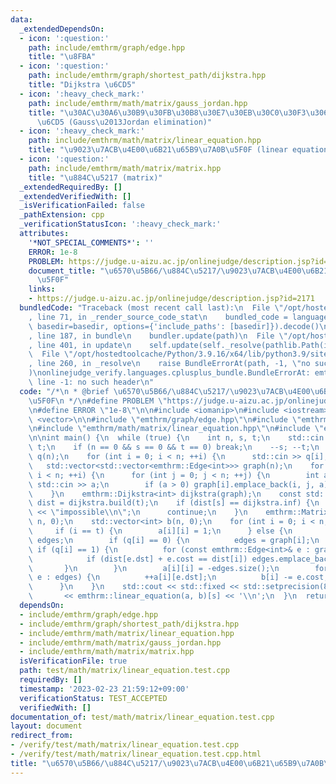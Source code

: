 ```yaml
---
data:
  _extendedDependsOn:
  - icon: ':question:'
    path: include/emthrm/graph/edge.hpp
    title: "\u8FBA"
  - icon: ':question:'
    path: include/emthrm/graph/shortest_path/dijkstra.hpp
    title: "Dijkstra \u6CD5"
  - icon: ':heavy_check_mark:'
    path: include/emthrm/math/matrix/gauss_jordan.hpp
    title: "\u30AC\u30A6\u30B9\u30FB\u30B8\u30E7\u30EB\u30C0\u30F3\u306E\u6D88\u53BB\
      \u6CD5 (Gauss\u2013Jordan elimination)"
  - icon: ':heavy_check_mark:'
    path: include/emthrm/math/matrix/linear_equation.hpp
    title: "\u9023\u7ACB\u4E00\u6B21\u65B9\u7A0B\u5F0F (linear equation)"
  - icon: ':question:'
    path: include/emthrm/math/matrix/matrix.hpp
    title: "\u884C\u5217 (matrix)"
  _extendedRequiredBy: []
  _extendedVerifiedWith: []
  _isVerificationFailed: false
  _pathExtension: cpp
  _verificationStatusIcon: ':heavy_check_mark:'
  attributes:
    '*NOT_SPECIAL_COMMENTS*': ''
    ERROR: 1e-8
    PROBLEM: https://judge.u-aizu.ac.jp/onlinejudge/description.jsp?id=2171
    document_title: "\u6570\u5B66/\u884C\u5217/\u9023\u7ACB\u4E00\u6B21\u65B9\u7A0B\
      \u5F0F"
    links:
    - https://judge.u-aizu.ac.jp/onlinejudge/description.jsp?id=2171
  bundledCode: "Traceback (most recent call last):\n  File \"/opt/hostedtoolcache/Python/3.9.16/x64/lib/python3.9/site-packages/onlinejudge_verify/documentation/build.py\"\
    , line 71, in _render_source_code_stat\n    bundled_code = language.bundle(stat.path,\
    \ basedir=basedir, options={'include_paths': [basedir]}).decode()\n  File \"/opt/hostedtoolcache/Python/3.9.16/x64/lib/python3.9/site-packages/onlinejudge_verify/languages/cplusplus.py\"\
    , line 187, in bundle\n    bundler.update(path)\n  File \"/opt/hostedtoolcache/Python/3.9.16/x64/lib/python3.9/site-packages/onlinejudge_verify/languages/cplusplus_bundle.py\"\
    , line 401, in update\n    self.update(self._resolve(pathlib.Path(included), included_from=path))\n\
    \  File \"/opt/hostedtoolcache/Python/3.9.16/x64/lib/python3.9/site-packages/onlinejudge_verify/languages/cplusplus_bundle.py\"\
    , line 260, in _resolve\n    raise BundleErrorAt(path, -1, \"no such header\"\
    )\nonlinejudge_verify.languages.cplusplus_bundle.BundleErrorAt: emthrm/graph/edge.hpp:\
    \ line -1: no such header\n"
  code: "/*\n * @brief \u6570\u5B66/\u884C\u5217/\u9023\u7ACB\u4E00\u6B21\u65B9\u7A0B\
    \u5F0F\n */\n#define PROBLEM \"https://judge.u-aizu.ac.jp/onlinejudge/description.jsp?id=2171\"\
    \n#define ERROR \"1e-8\"\n\n#include <iomanip>\n#include <iostream>\n#include\
    \ <vector>\n\n#include \"emthrm/graph/edge.hpp\"\n#include \"emthrm/graph/shortest_path/dijkstra.hpp\"\
    \n#include \"emthrm/math/matrix/linear_equation.hpp\"\n#include \"emthrm/math/matrix/matrix.hpp\"\
    \n\nint main() {\n  while (true) {\n    int n, s, t;\n    std::cin >> n >> s >>\
    \ t;\n    if (n == 0 && s == 0 && t == 0) break;\n    --s; --t;\n    std::vector<int>\
    \ q(n);\n    for (int i = 0; i < n; ++i) {\n      std::cin >> q[i];\n    }\n \
    \   std::vector<std::vector<emthrm::Edge<int>>> graph(n);\n    for (int i = 0;\
    \ i < n; ++i) {\n      for (int j = 0; j < n; ++j) {\n        int a;\n       \
    \ std::cin >> a;\n        if (a > 0) graph[i].emplace_back(i, j, a);\n      }\n\
    \    }\n    emthrm::Dijkstra<int> dijkstra(graph);\n    const std::vector<int>\
    \ dist = dijkstra.build(t);\n    if (dist[s] == dijkstra.inf) {\n      std::cout\
    \ << \"impossible\\n\";\n      continue;\n    }\n    emthrm::Matrix<int> a(n,\
    \ n, 0);\n    std::vector<int> b(n, 0);\n    for (int i = 0; i < n; ++i) {\n \
    \     if (i == t) {\n        a[i][i] = 1;\n      } else {\n        std::vector<emthrm::Edge<int>>\
    \ edges;\n        if (q[i] == 0) {\n          edges = graph[i];\n        } else\
    \ if (q[i] == 1) {\n          for (const emthrm::Edge<int>& e : graph[i]) {\n\
    \            if (dist[e.dst] + e.cost == dist[i]) edges.emplace_back(e);\n   \
    \       }\n        }\n        a[i][i] = -edges.size();\n        for (const emthrm::Edge<int>&\
    \ e : edges) {\n          ++a[i][e.dst];\n          b[i] -= e.cost;\n        }\n\
    \      }\n    }\n    std::cout << std::fixed << std::setprecision(8)\n       \
    \       << emthrm::linear_equation(a, b)[s] << '\\n';\n  }\n  return 0;\n}\n"
  dependsOn:
  - include/emthrm/graph/edge.hpp
  - include/emthrm/graph/shortest_path/dijkstra.hpp
  - include/emthrm/math/matrix/linear_equation.hpp
  - include/emthrm/math/matrix/gauss_jordan.hpp
  - include/emthrm/math/matrix/matrix.hpp
  isVerificationFile: true
  path: test/math/matrix/linear_equation.test.cpp
  requiredBy: []
  timestamp: '2023-02-23 21:59:12+09:00'
  verificationStatus: TEST_ACCEPTED
  verifiedWith: []
documentation_of: test/math/matrix/linear_equation.test.cpp
layout: document
redirect_from:
- /verify/test/math/matrix/linear_equation.test.cpp
- /verify/test/math/matrix/linear_equation.test.cpp.html
title: "\u6570\u5B66/\u884C\u5217/\u9023\u7ACB\u4E00\u6B21\u65B9\u7A0B\u5F0F"
---
```

